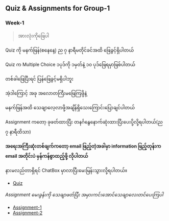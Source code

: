 ## Quiz & Assignments for Group-1

### Week-1

> အားလုံးကိုဖြေပါ

Quiz ကို မနက်ဖြန်(စနေနေ့) ည ၇ နာရီမတိုင်ခင်အထိ ဖြေခွင့်ရှိပါတယ်

Quiz က Multiple Choice ၁ပုဒ်ကို ၁မှတ်နဲ့ ၁၀ ပုဒ်ဖြေရမှာဖြစ်ပါတယ်

တစ်ခါဖြေပြီးရင် ပြန်ဖြေခွင့်မရှိပါဘူး

အဲ့ဒါကြောင့် အခု အလောတကြီးမဖြေကြဖို့နဲ့

မနက်ဖြန်အထိ သေချာလေ့လာဖို့အချိန်ရှိသေးကြောင်းပြောချင်ပါတယ်

Assignment ကတော့ ခုဖတ်ထားပြီး တနင်္ဂနွေနောက်ဆုံးထားပြီးပေးပို့လို့ရပါတယ်(ည ၇ နာရီထိသာ)

**အရေးအကြီးဆုံးတစ်ချက်ကတော့ email ဖြည့်တဲ့အခါမှာ information ဖြည့်တုန်းက email အတိုင်းပဲ မှန်ကန်စွာထည့်ဖို့ လိုပါတယ်**

နားမလည်တာရှိရင် ChatBox မှာလာပြီးမေးမြန်းသွားလို့ရပါတယ်။

* [Quiz](https://forms.gle/jxk9UNJ6VBLvgEDG8)

*Assignment မေးခွန်းကို သေချာဖတ်ပြီး အမှားကင်းအောင်သေချာလေးတင်ပေးကြပါ*

* [Assignment-1](./g1_w1_asm1.md)
* [Assignment-2](./g1_w1_asm2.md)

